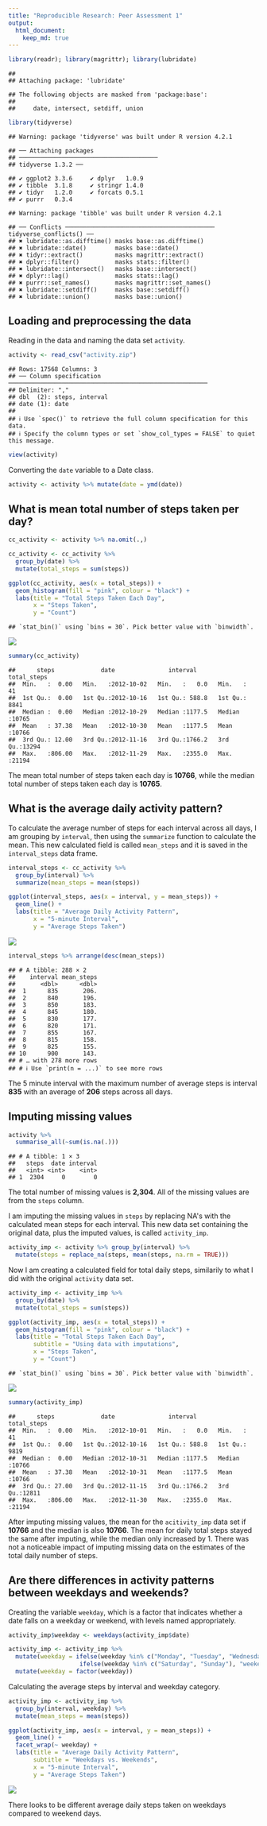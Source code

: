 ```yaml
---
title: "Reproducible Research: Peer Assessment 1"
output: 
  html_document:
    keep_md: true
---
```






```r
library(readr); library(magrittr); library(lubridate)
```

```
## 
## Attaching package: 'lubridate'
```

```
## The following objects are masked from 'package:base':
## 
##     date, intersect, setdiff, union
```

```r
library(tidyverse)
```

```
## Warning: package 'tidyverse' was built under R version 4.2.1
```

```
## ── Attaching packages
## ───────────────────────────────────────
## tidyverse 1.3.2 ──
```

```
## ✔ ggplot2 3.3.6     ✔ dplyr   1.0.9
## ✔ tibble  3.1.8     ✔ stringr 1.4.0
## ✔ tidyr   1.2.0     ✔ forcats 0.5.1
## ✔ purrr   0.3.4
```

```
## Warning: package 'tibble' was built under R version 4.2.1
```

```
## ── Conflicts ────────────────────────────────────────── tidyverse_conflicts() ──
## ✖ lubridate::as.difftime() masks base::as.difftime()
## ✖ lubridate::date()        masks base::date()
## ✖ tidyr::extract()         masks magrittr::extract()
## ✖ dplyr::filter()          masks stats::filter()
## ✖ lubridate::intersect()   masks base::intersect()
## ✖ dplyr::lag()             masks stats::lag()
## ✖ purrr::set_names()       masks magrittr::set_names()
## ✖ lubridate::setdiff()     masks base::setdiff()
## ✖ lubridate::union()       masks base::union()
```


## Loading and preprocessing the data

Reading in the data and naming the data set `activity`. 


```r
activity <- read_csv("activity.zip")
```

```
## Rows: 17568 Columns: 3
## ── Column specification ────────────────────────────────────────────────────────
## Delimiter: ","
## dbl  (2): steps, interval
## date (1): date
## 
## ℹ Use `spec()` to retrieve the full column specification for this data.
## ℹ Specify the column types or set `show_col_types = FALSE` to quiet this message.
```

```r
view(activity)
```

Converting the `date` variable to a Date class. 


```r
activity <- activity %>% mutate(date = ymd(date))
```



## What is mean total number of steps taken per day?


```r
cc_activity <- activity %>% na.omit(.,) 

cc_activity <- cc_activity %>% 
  group_by(date) %>% 
  mutate(total_steps = sum(steps))
```



```r
ggplot(cc_activity, aes(x = total_steps)) +
  geom_histogram(fill = "pink", colour = "black") +
  labs(title = "Total Steps Taken Each Day",
       x = "Steps Taken",
       y = "Count")
```

```
## `stat_bin()` using `bins = 30`. Pick better value with `binwidth`.
```

![](PA1_template_files/figure-html/unnamed-chunk-5-1.png)<!-- -->



```r
summary(cc_activity)
```

```
##      steps             date               interval       total_steps   
##  Min.   :  0.00   Min.   :2012-10-02   Min.   :   0.0   Min.   :   41  
##  1st Qu.:  0.00   1st Qu.:2012-10-16   1st Qu.: 588.8   1st Qu.: 8841  
##  Median :  0.00   Median :2012-10-29   Median :1177.5   Median :10765  
##  Mean   : 37.38   Mean   :2012-10-30   Mean   :1177.5   Mean   :10766  
##  3rd Qu.: 12.00   3rd Qu.:2012-11-16   3rd Qu.:1766.2   3rd Qu.:13294  
##  Max.   :806.00   Max.   :2012-11-29   Max.   :2355.0   Max.   :21194
```


The mean total number of steps taken each day is **10766**, while the median total number of steps taken each day is **10765**.

## What is the average daily activity pattern?

To calculate the average number of steps for each interval across all days, I am grouping by `interval`, then using the `summarize` function to calculate the mean. This new calculated field is called `mean_steps` and it is saved in the `interval_steps` data frame. 


```r
interval_steps <- cc_activity %>% 
  group_by(interval) %>%
  summarize(mean_steps = mean(steps))
```



```r
ggplot(interval_steps, aes(x = interval, y = mean_steps)) +
  geom_line() +
  labs(title = "Average Daily Activity Pattern",
       x = "5-minute Interval",
       y = "Average Steps Taken")
```

![](PA1_template_files/figure-html/unnamed-chunk-8-1.png)<!-- -->




```r
interval_steps %>% arrange(desc(mean_steps))
```

```
## # A tibble: 288 × 2
##    interval mean_steps
##       <dbl>      <dbl>
##  1      835       206.
##  2      840       196.
##  3      850       183.
##  4      845       180.
##  5      830       177.
##  6      820       171.
##  7      855       167.
##  8      815       158.
##  9      825       155.
## 10      900       143.
## # … with 278 more rows
## # ℹ Use `print(n = ...)` to see more rows
```


The 5 minute interval with the maximum number of average steps is interval **835** with an average of **206** steps across all days. 



## Imputing missing values


```r
activity %>% 
  summarise_all(~sum(is.na(.)))
```

```
## # A tibble: 1 × 3
##   steps  date interval
##   <int> <int>    <int>
## 1  2304     0        0
```


The total number of missing values is **2,304**. All of the missing values are from the `steps` column. 


I am imputing the missing values in `steps` by replacing NA's with the calculated mean steps for each interval. 
This new data set containing the original data, plus the imputed values, is called `activity_imp`. 


```r
activity_imp <- activity %>% group_by(interval) %>%
  mutate(steps = replace_na(steps, mean(steps, na.rm = TRUE)))
```

Now I am creating a calculated field for total daily steps, similarily to what I did with the original `activity` data set. 



```r
activity_imp <- activity_imp %>% 
  group_by(date) %>% 
  mutate(total_steps = sum(steps))
```


```r
ggplot(activity_imp, aes(x = total_steps)) +
  geom_histogram(fill = "pink", colour = "black") +
  labs(title = "Total Steps Taken Each Day",
       subtitle = "Using data with imputations",
       x = "Steps Taken",
       y = "Count")
```

```
## `stat_bin()` using `bins = 30`. Pick better value with `binwidth`.
```

![](PA1_template_files/figure-html/unnamed-chunk-13-1.png)<!-- -->



```r
summary(activity_imp)
```

```
##      steps             date               interval       total_steps   
##  Min.   :  0.00   Min.   :2012-10-01   Min.   :   0.0   Min.   :   41  
##  1st Qu.:  0.00   1st Qu.:2012-10-16   1st Qu.: 588.8   1st Qu.: 9819  
##  Median :  0.00   Median :2012-10-31   Median :1177.5   Median :10766  
##  Mean   : 37.38   Mean   :2012-10-31   Mean   :1177.5   Mean   :10766  
##  3rd Qu.: 27.00   3rd Qu.:2012-11-15   3rd Qu.:1766.2   3rd Qu.:12811  
##  Max.   :806.00   Max.   :2012-11-30   Max.   :2355.0   Max.   :21194
```

After imputing missing values, the mean for the `acitivity_imp` data set if **10766** and the median is also **10766**. The mean for daily total steps stayed the same after imputing, while the median only increased by 1. There was not a noticeable impact of imputing missing data on the estimates of the total daily number of steps. 


## Are there differences in activity patterns between weekdays and weekends?


Creating the variable `weekday`, which is a factor that indicates whether a date falls on a weekday or weekend, with levels named appropriately. 


```r
activity_imp$weekday <- weekdays(activity_imp$date)

activity_imp <- activity_imp %>% 
  mutate(weekday = ifelse(weekday %in% c("Monday", "Tuesday", "Wednesday", "Thursday", "Friday"), "weekday",
                    ifelse(weekday %in% c("Saturday", "Sunday"), "weekend", "NA"))) %>%
  mutate(weekday = factor(weekday))
```

Calculating the average steps by interval and weekday category. 


```r
activity_imp <- activity_imp %>% 
  group_by(interval, weekday) %>% 
  mutate(mean_steps = mean(steps))
```




```r
ggplot(activity_imp, aes(x = interval, y = mean_steps)) +
  geom_line() +
  facet_wrap(~ weekday) +
  labs(title = "Average Daily Activity Pattern",
       subtitle = "Weekdays vs. Weekends",
       x = "5-minute Interval",
       y = "Average Steps Taken")
```

![](PA1_template_files/figure-html/unnamed-chunk-17-1.png)<!-- -->


There looks to be different average daily steps taken on weekdays compared to weekend days. 
